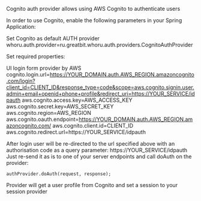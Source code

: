 Cognito auth provider allows using AWS Cognito to authenticate users

In order to use Cognito, enable the following parameters in your Spring Application:

Set Cognito as default AUTH provider
whoru.auth.provider=ru.greatbit.whoru.auth.providers.CognitoAuthProvider

Set required properties:

UI login form provider by AWS
cognito.login.url=https://YOUR_DOMAIN.auth.AWS_REGION.amazoncognito.com/login?client_id=CLIENT_ID&response_type=code&scope=aws.cognito.signin.user.admin+email+openid+phone+profile&redirect_uri=https://YOUR_SERVICE/idpauth
aws.cognito.access.key=AWS_ACCESS_KEY
aws.cognito.secret.key=AWS_SECRET_KEY
aws.cognito.region=AWS_REGION
aws.cognito.oauth.endpoint=https://YOUR_DOMAIN.auth.AWS_REGION.amazoncognito.com/
aws.cognito.client.id=CLIENT_ID
aws.cognito.redirect.url=https://YOUR_SERVICE/idpauth

After login user will be re-directed to the url specified above with an authorisation code as a query parameter: https://YOUR_SERVICE/idpauth
Just re-send it as is to one of your server endpoints and call doAuth on the provider:
 
```authProvider.doAuth(request, response);```

Provider will get a user profile from Cognito and set a session to your session provider


